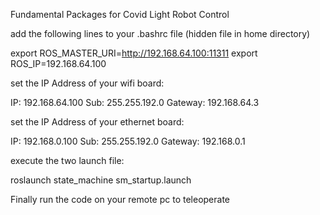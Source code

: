 Fundamental Packages for Covid Light Robot Control

add the following lines to your .bashrc file (hidden file in home directory)

export ROS_MASTER_URI=http://192.168.64.100:11311
export ROS_IP=192.168.64.100

set the IP Address of your wifi board:

IP: 		192.168.64.100
Sub: 		255.255.192.0
Gateway:	192.168.64.3

set the IP Address of your ethernet board:

IP: 		192.168.0.100
Sub: 		255.255.192.0
Gateway:	192.168.0.1

execute the two launch file:

roslaunch state_machine sm_startup.launch

Finally run the code on your remote pc to teleoperate
